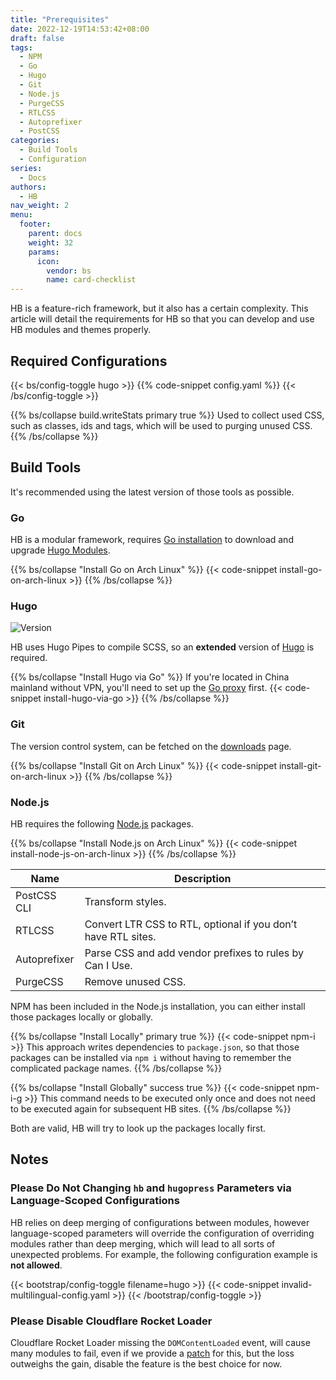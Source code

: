 ```yaml
---
title: "Prerequisites"
date: 2022-12-19T14:53:42+08:00
draft: false
tags:
  - NPM
  - Go
  - Hugo
  - Git
  - Node.js
  - PurgeCSS
  - RTLCSS
  - Autoprefixer
  - PostCSS
categories:
  - Build Tools
  - Configuration
series:
  - Docs
authors:
  - HB
nav_weight: 2
menu:
  footer:
    parent: docs
    weight: 32
    params:
      icon:
        vendor: bs
        name: card-checklist
---
```


HB is a feature-rich framework, but it also has a certain complexity. This article will detail the requirements for HB so that you can develop and use HB modules and themes properly.

## Required Configurations

{{< bs/config-toggle hugo >}}
{{% code-snippet config.yaml %}}
{{< /bs/config-toggle >}}

{{% bs/collapse build.writeStats primary true %}}
Used to collect used CSS, such as classes, ids and tags, which will be used to purging unused CSS.
{{% /bs/collapse %}}

## Build Tools

It's recommended using the latest version of those tools as possible.

### Go

HB is a modular framework, requires [Go installation](https://go.dev/dl/) to download and upgrade [Hugo Modules](https://gohugo.io/hugo-modules/use-modules/#prerequisite).

{{% bs/collapse "Install Go on Arch Linux" %}}
{{< code-snippet install-go-on-arch-linux >}}
{{% /bs/collapse %}}

### Hugo

![Version](https://img.shields.io/badge/dynamic/json?color=blue&label=requirements&query=requirements&url=https://api.razonyang.com/v1/hugo/modules/github.com/hbstack/hb&style=flat-square)

HB uses Hugo Pipes to compile SCSS, so an **extended** version of [Hugo](https://gohugo.io/installation/) is required.

{{% bs/collapse "Install Hugo via Go" %}}
If you're located in China mainland without VPN, you'll need to set up the [Go proxy](https://hugomods.com/en/blog/2023/04/go-and-hugo-proxy-servers/) first.
{{< code-snippet install-hugo-via-go >}}
{{% /bs/collapse %}}

### Git

The version control system, can be fetched on the [downloads](https://git-scm.com/downloads) page.

{{% bs/collapse "Install Git on Arch Linux" %}}
{{< code-snippet install-git-on-arch-linux >}}
{{% /bs/collapse %}}

### Node.js

HB requires the following [Node.js](https://nodejs.org/) packages.

{{% bs/collapse "Install Node.js on Arch Linux" %}}
{{< code-snippet install-node-js-on-arch-linux >}}
{{% /bs/collapse %}}

| Name         | Description                                                   |
| ------------ | ------------------------------------------------------------- |
| PostCSS CLI  | Transform styles.                                             |
| RTLCSS       | Convert LTR CSS to RTL, optional if you don’t have RTL sites. |
| Autoprefixer | Parse CSS and add vendor prefixes to rules by Can I Use.      |
| PurgeCSS     | Remove unused CSS.                                            |

NPM has been included in the Node.js installation, you can either install those packages locally or globally.

{{% bs/collapse "Install Locally" primary true %}}
{{< code-snippet npm-i >}}
This approach writes dependencies to `package.json`, so that those packages can be installed via `npm i` without having to remember the complicated package names.
{{% /bs/collapse %}}

{{% bs/collapse "Install Globally" success true %}}
{{< code-snippet npm-i-g >}}
This command needs to be executed only once and does not need to be executed again for subsequent HB sites.
{{% /bs/collapse %}}

Both are valid, HB will try to look up the packages locally first.

## Notes

### Please Do Not Changing `hb` and `hugopress` Parameters via Language-Scoped Configurations

HB relies on deep merging of configurations between modules, however language-scoped parameters will override the configuration of overriding modules rather than deep merging, which will lead to all sorts of unexpected problems. For example, the following configuration example is **not allowed**.

{{< bootstrap/config-toggle filename=hugo >}}
{{< code-snippet invalid-multilingual-config.yaml >}}
{{< /bootstrap/config-toggle >}}

### Please Disable Cloudflare Rocket Loader

Cloudflare Rocket Loader missing the `DOMContentLoaded` event, will cause many modules to fail, even if we provide a [patch](https://github.com/hbstack/cloudflare-rocket-loader) for this, but the loss outweighs the gain, disable the feature is the best choice for now.
